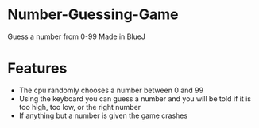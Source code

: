 # Number-Guessing-Game
Guess a number from 0-99
Made in BlueJ

# Features
- The cpu randomly chooses a number between 0 and 99
- Using the keyboard you can guess a number and you will be told if it is too high, too low, or the right number
- If anything but a number is given the game crashes
